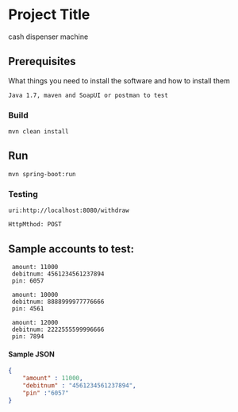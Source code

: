 # Project Title
cash dispenser machine

## Prerequisites

What things you need to install the software and how to install them

```
Java 1.7, maven and SoapUI or postman to test
```

### Build

```
mvn clean install
```

## Run


`mvn spring-boot:run`

### Testing



    uri:http://localhost:8080/withdraw

    HttpMthod: POST



## Sample accounts to test: 

```
 amount: 11000
 debitnum: 4561234561237894
 pin: 6057
```

```
 amount: 10000
 debitnum: 8888999977776666
 pin: 4561
```


```
 amount: 12000
 debitnum: 2222555599996666
 pin: 7894
```


#### Sample JSON

```json
{
    "amount" : 11000,
    "debitnum" : "4561234561237894",
    "pin" :"6057"
}
```

 



